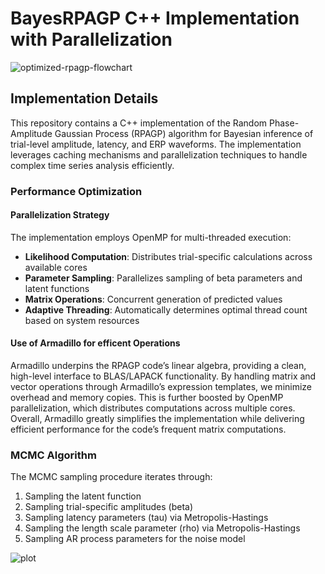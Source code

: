 # BayesRPAGP C++ Implementation with Parallelization

![optimized-rpagp-flowchart](https://github.com/user-attachments/assets/92f64c4c-4c2b-44ee-8961-a009d4940964)

## Implementation Details

This repository contains a  C++ implementation of the Random Phase-Amplitude Gaussian Process (RPAGP) algorithm for Bayesian inference of trial-level amplitude, latency, and ERP waveforms. The implementation leverages caching mechanisms and parallelization techniques to handle complex time series analysis efficiently.

### Performance Optimization


#### Parallelization Strategy
The implementation employs OpenMP for multi-threaded execution:

- **Likelihood Computation**: Distributes trial-specific calculations across available cores
- **Parameter Sampling**: Parallelizes sampling of beta parameters and latent functions
- **Matrix Operations**: Concurrent generation of predicted values 
- **Adaptive Threading**: Automatically determines optimal thread count based on system resources

#### Use of Armadillo for efficent Operations

Armadillo underpins the RPAGP code’s linear algebra, providing a clean, high-level interface to BLAS/LAPACK functionality. By handling matrix and vector operations through Armadillo’s expression templates, we minimize overhead and memory copies. This is further boosted by OpenMP parallelization, which distributes computations across multiple cores. Overall, Armadillo greatly simplifies the implementation while delivering efficient performance for the code’s frequent matrix computations.



### MCMC Algorithm
The MCMC sampling procedure iterates through:

1. Sampling the latent function 
2. Sampling trial-specific amplitudes (beta)
3. Sampling latency parameters (tau) via Metropolis-Hastings
4. Sampling the length scale parameter (rho) via Metropolis-Hastings
5. Sampling AR process parameters for the noise model


![plot](https://github.com/user-attachments/assets/c1cbd19b-b871-4419-b76f-7e64949f2a6b)


